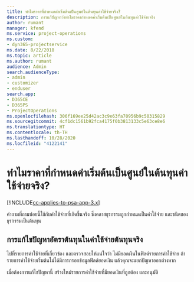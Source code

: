 ```yaml
---
title: ทำไมราคาที่กำหนดค่าเริ่มต้นเป็นศูนย์ในต้นทุนค่าใช้จ่ายจริง?
description: การแก้ปัญหาว่าทำไมราคากำหนดค่าเริ่มต้นเป็นศูนย์ในต้นทุนค่าใช้จ่ายจริง
author: rumant
manager: kfend
ms.service: project-operations
ms.custom:
- dyn365-projectservice
ms.date: 8/22/2018
ms.topic: article
ms.author: rumant
audience: Admin
search.audienceType:
- admin
- customizer
- enduser
search.app:
- D365CE
- D365PS
- ProjectOperations
ms.openlocfilehash: 306f169ee25d42ac3c9e63fa70956b9c50315829
ms.sourcegitcommit: 4cf1dc1561b92fca4175f0b3813133c5e63ce8e6
ms.translationtype: HT
ms.contentlocale: th-TH
ms.lasthandoff: 10/28/2020
ms.locfileid: "4122141"
---
```

# <a name="why-is-the-price-defaulting-to-zero-on-expense-cost-actuals"></a>ทำไมราคาที่กำหนดค่าเริ่มต้นเป็นศูนย์ในต้นทุนค่าใช้จ่ายจริง?

[!INCLUDE[cc-applies-to-psa-app-3.x](../includes/cc-applies-to-psa-app-3x.md)]

คำถามที่ถามบ่อยนี้ใช้กับค่าใช้จ่ายที่เกิดขึ้นจริง ซึ่งคลาสธุรกรรมถูกกำหนดเป็นค่าใช้จ่าย และชนิดของธุรกรรมเป็นต้นทุน

## <a name="troubleshooting-cost-rates-on-expense-cost-actuals"></a>การแก้ไขปัญหาอัตราต้นทุนในค่าใช้จ่ายต้นทุนจริง

ไปที่รายการค่าใช้จ่ายที่เกี่ยวข้อง และตรวจสอบให้แน่ใจว่า ไม่มียอดเงินในฟิลด์รายการค่าใช้จ่าย ถ้ารายการค่าใช้จ่ายเริ่มต้นไม่ได้มีการกรอกข้อมูลฟิลด์ยอดเงิน แล้วคุณจะแยกปัญหาออกต่างหาก
 
เมื่อต้องการแก้ไขปัญหานี้ สร้างใหม่รายการค่าใช้จ่ายที่มียอดเงินที่ถูกต้อง และอนุมัติ
